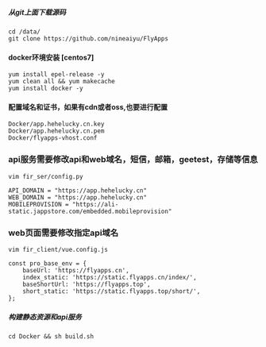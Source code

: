 ##### 从git上面下载源码
```
cd /data/
git clone https://github.com/nineaiyu/FlyApps
```

#### docker环境安装 [centos7]
```
yum install epel-release -y
yum clean all && yum makecache
yum install docker -y

```
#### 配置域名和证书，如果有cdn或者oss,也要进行配置
```shell script
Docker/app.hehelucky.cn.key
Docker/app.hehelucky.cn.pem
Docker/flyapps-vhost.conf
```
### api服务需要修改api和web域名，短信，邮箱，geetest，存储等信息
```shell script
vim fir_ser/config.py

API_DOMAIN = "https://app.hehelucky.cn"
WEB_DOMAIN = "https://app.hehelucky.cn"
MOBILEPROVISION = "https://ali-static.jappstore.com/embedded.mobileprovision"

```
### web页面需要修改指定api域名
```vuejs
vim fir_client/vue.config.js

const pro_base_env = {
    baseUrl: 'https://flyapps.cn',
    index_static: 'https://static.flyapps.cn/index/',
    baseShortUrl: 'https://flyapps.top',
    short_static: 'https://static.flyapps.top/short/',
};
```

#####  构建静态资源和api服务
```
cd Docker && sh build.sh
```

